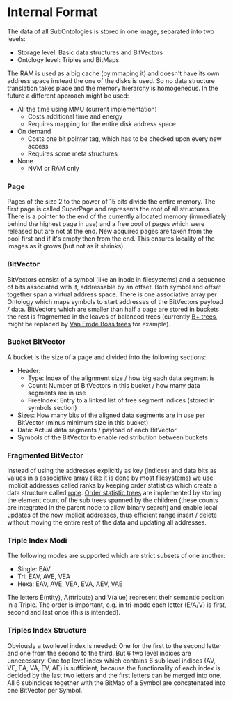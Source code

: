 # Internal Format
The data of all SubOntologies is stored in one image, separated into two levels:
- Storage level: Basic data structures and BitVectors
- Ontology level: Triples and BitMaps

The RAM is used as a big cache (by mmaping it) and doesn't have its own address space instead the one of the disks is used.
So no data structure translation takes place and the memory hierarchy is homogeneous.
In the future a different approach might be used:
- All the time using MMU (current implementation)
    - Costs additional time and energy
    - Requires mapping for the entire disk address space
- On demand
    - Costs one bit pointer tag, which has to be checked upon every new access
    - Requires some meta structures
- None
    - NVM or RAM only

### Page
Pages of the size 2 to the power of 15 bits divide the entire memory.
The first page is called SuperPage and represents the root of all structures.
There is a pointer to the end of the currently allocated memory (immediately behind the highest page in use)
and a free pool of pages which were released but are not at the end.
New acquired pages are taken from the pool first and if it's empty then from the end.
This ensures locality of the images as it grows (but not as it shrinks).

### BitVector
BitVectors consist of a symbol (like an inode in filesystems) and a sequence of bits associated with it, addressable by an offset.
Both symbol and offset together span a virtual address space.
There is one associative array per Ontology which maps symbols to start addresses of the BitVectors payload / data.
BitVectors which are smaller than half a page are stored in buckets the rest is fragmented in the leaves of balanced trees
(currently [B+ trees](https://en.wikipedia.org/wiki/B%2B_tree), might be replaced by [Van Emde Boas trees](https://en.wikipedia.org/wiki/Van_Emde_Boas_tree) for example).

### Bucket BitVector
A bucket is the size of a page and divided into the following sections:
- Header:
    - Type: Index of the alignment size / how big each data segment is
    - Count: Number of BitVectors in this bucket / how many data segments are in use
    - FreeIndex: Entry to a linked list of free segment indices (stored in symbols section)
- Sizes: How many bits of the aligned data segments are in use per BitVector (minus minimum size in this bucket)
- Data: Actual data segments / payload of each BitVector
- Symbols of the BitVector to enable redistribution between buckets

### Fragmented BitVector
Instead of using the addresses explicitly as key (indices) and data bits as values in a associative array (like it is done by most filesystems)
we use implicit addresses called ranks by keeping order statistics which create a data structure called [rope](https://en.wikipedia.org/wiki/Rope_(data_structure)).
[Order statistic trees](https://en.wikipedia.org/wiki/Order_statistic_tree) are implemented by storing the element count of the sub trees spanned by the children
(these counts are integrated in the parent node to allow binary search) and enable local updates of the now implicit addresses,
thus efficient range insert / delete without moving the entire rest of the data and updating all addresses.

### Triple Index Modi
The following modes are supported which are strict subsets of one another:
- Single: EAV
- Tri: EAV, AVE, VEA
- Hexa: EAV, AVE, VEA, EVA, AEV, VAE

The letters E(ntity), A(ttribute) and V(alue) represent their semantic position in a Triple.
The order is important, e.g. in tri-mode each letter (E/A/V) is first, second and last once (this is intended).

### Triples Index Structure
Obviously a two level index is needed: One for the first to the second letter and one from the second to the third.
But 6 two level indices are unnecessary. One top level index which contains 6 sub level indices (AV, VE, EA, VA, EV, AE) is sufficient,
because the functionality of each index is decided by the last two letters and the first letters can be merged into one.
All 6 subindices together with the BitMap of a Symbol are concatenated into one BitVector per Symbol.
